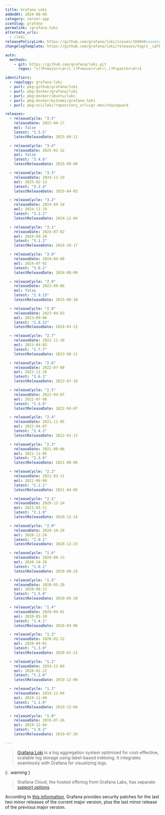```yaml
---
title: Grafana Loki
addedAt: 2024-08-04
category: server-app
iconSlug: grafana
permalink: /grafana-loki
alternate_urls:
  - /loki
releasePolicyLink: https://github.com/grafana/loki/issues/18484#issuecomment-3098532391
changelogTemplate: https://github.com/grafana/loki/releases/tag/v__LATEST__

auto:
  methods:
    - git: https://github.com/grafana/loki.git
      regex: ^v(?P<major>\d+)\.(?P<minor>\d+)\.(?P<patch>\d+)$

identifiers:
  - repology: grafana-loki
  - purl: pkg:github/grafana/loki
  - purl: pkg:docker/grafana/loki
  - purl: pkg:docker/ubuntu/loki
  - purl: pkg:docker/bitnami/grafana-loki
  - purl: pkg:oci/loki?repository_url=cgr.dev/chainguard

releases:
  - releaseCycle: "3.5"
    releaseDate: 2025-04-17
    eol: false
    latest: "3.5.5"
    latestReleaseDate: 2025-09-11

  - releaseCycle: "3.4"
    releaseDate: 2025-02-12
    eol: false
    latest: "3.4.6"
    latestReleaseDate: 2025-09-09

  - releaseCycle: "3.3"
    releaseDate: 2024-11-19
    eol: 2025-02-13
    latest: "3.3.4"
    latestReleaseDate: 2025-04-03

  - releaseCycle: "3.2"
    releaseDate: 2024-09-18
    eol: 2024-11-19
    latest: "3.2.2"
    latestReleaseDate: 2024-12-04

  - releaseCycle: "3.1"
    releaseDate: 2024-07-02
    eol: 2024-09-18
    latest: "3.1.2"
    latestReleaseDate: 2024-10-17

  - releaseCycle: "3.0"
    releaseDate: 2024-04-08
    eol: 2024-07-02
    latest: "3.0.1"
    latestReleaseDate: 2024-08-09

  - releaseCycle: "2.9"
    releaseDate: 2023-09-06
    eol: false
    latest: "2.9.15"
    latestReleaseDate: 2025-06-10

  - releaseCycle: "2.8"
    releaseDate: 2023-04-03
    eol: 2023-09-06
    latest: "2.8.11"
    latestReleaseDate: 2024-03-22

  - releaseCycle: "2.7"
    releaseDate: 2022-11-10
    eol: 2023-04-03
    latest: "2.7.7"
    latestReleaseDate: 2023-08-11

  - releaseCycle: "2.6"
    releaseDate: 2022-07-08
    eol: 2022-11-10
    latest: "2.6.1"
    latestReleaseDate: 2022-07-18

  - releaseCycle: "2.5"
    releaseDate: 2022-04-07
    eol: 2022-07-08
    latest: "2.5.0"
    latestReleaseDate: 2022-04-07

  - releaseCycle: "2.4"
    releaseDate: 2021-11-05
    eol: 2022-04-07
    latest: "2.4.2"
    latestReleaseDate: 2022-01-12

  - releaseCycle: "2.3"
    releaseDate: 2021-08-06
    eol: 2021-11-05
    latest: "2.3.0"
    latestReleaseDate: 2021-08-06

  - releaseCycle: "2.2"
    releaseDate: 2021-03-11
    eol: 2021-08-06
    latest: "2.2.1"
    latestReleaseDate: 2021-04-05

  - releaseCycle: "2.1"
    releaseDate: 2020-12-24
    eol: 2021-03-11
    latest: "2.1.0"
    latestReleaseDate: 2020-12-24

  - releaseCycle: "2.0"
    releaseDate: 2020-10-26
    eol: 2020-12-24
    latest: "2.0.1"
    latestReleaseDate: 2020-12-23

  - releaseCycle: "1.6"
    releaseDate: 2020-08-13
    eol: 2020-10-26
    latest: "1.6.1"
    latestReleaseDate: 2020-08-24

  - releaseCycle: "1.5"
    releaseDate: 2020-05-20
    eol: 2020-08-13
    latest: "1.5.0"
    latestReleaseDate: 2020-05-20

  - releaseCycle: "1.4"
    releaseDate: 2020-04-01
    eol: 2020-05-20
    latest: "1.4.1"
    latestReleaseDate: 2020-04-06

  - releaseCycle: "1.3"
    releaseDate: 2020-01-22
    eol: 2020-04-01
    latest: "1.3.0"
    latestReleaseDate: 2020-01-22

  - releaseCycle: "1.2"
    releaseDate: 2019-12-09
    eol: 2020-01-22
    latest: "1.2.0"
    latestReleaseDate: 2019-12-09

  - releaseCycle: "1.1"
    releaseDate: 2019-12-04
    eol: 2019-12-09
    latest: "1.1.0"
    latestReleaseDate: 2019-12-04

  - releaseCycle: "1.0"
    releaseDate: 2019-07-26
    eol: 2019-12-04
    latest: "1.0.2"
    latestReleaseDate: 2019-07-26

---
```


> [Grafana Loki](https://grafana.com/docs/loki/latest/) is a log aggregation system optimized for cost-effective,
> scalable log storage using label-based indexing. It integrates seamlessly with Grafana for visualizing logs.

{: .warning }

> Grafana Cloud, the hosted offering from Grafana Labs, has separate [support options](https://grafana.com/docs/grafana-cloud/account-management/support/).

According to [this information](https://github.com/grafana/loki/issues/18484#issuecomment-3098532391),
Grafana provides security patches for the last two minor releases of the
current major version, plus the last minor release of the previous major
version.

